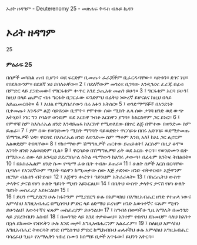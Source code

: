 ﻿
 ኦሪት ዘዳግም - Deuterenomy 25 - መጽሐፍ ቅዱስ ብሉይ ኪዳን
# ኦሪት ዘዳግም
25
### ምዕራፍ 25
በሰዎች መካከል ጠብ ቢሆን፥ ወደ ፍርድም ቢመጡ፥ ፈራጆችም ቢፈርዱባቸው፥ ጻድቁን። ደኅና ነህ፥ የበደለውንም። በደለኛ ነህ ይበሉአቸው።
2 ፤ በደለኛውም መገረፍ ቢገባው እንዲገረፍ ፈራጁ በፊቱ በምድር ላይ ያጋድመው፤ የግርፋቱም ቍጥር እንደ ኃጢአቱ መጠን ይሁን።
3 ፤ ግርፋቱም አርባ ይሁን፤ ከዚህ በላይ ጨምሮ ብዙ ግርፋት ቢገርፈው ወንድምህ በፊትህ ነውረኛ ይሆናልና ከዚህ በላይ አይጨመርበት።
4 ፤ እህል የሚያበራየውን በሬ አፉን አትሰር።
5 ፤ ወንድማማቾች በአንድነት ቢቀመጡ፥ አንዱም ልጅ ሳይኖረው ቢሞት፥ የሞተው ሰው ሚስት ሌላ ሰው ታገባ ዘንድ ወደ ውጭ አትሂድ፤ ነገር ግን የባልዋ ወንድም ወደ እርስዋ ገብቶ እርስዋን ያግባ፥ ከእርስዋም ጋር ይኑር።
6 ፤ የምዋቹ ስም ከእስራኤል ዘንድ እንዳይጠፋ ከእርስዋ የሚወለደው በኵር ልጅ በሞተው በወንድሙ ስም ይጠራ።
7 ፤ ያም ሰው የወንድሙን ሚስት ማግባት ባይወድድ፥ ዋርሳይቱ በበሩ አደባባይ ወደሚቀመጡ ሽማግሌዎች ሄዳ። ዋርሳዬ በእስራኤል ዘንድ ለወንድሙ ስም ማቆም እንቢ አለ፤ ከእኔ ጋር ሊኖርም አልወደደም ትበላቸው።
8 ፤ የከተማውም ሽማግሌዎች ጠርተው ይጠይቁት፤ እርሱም በዚያ ቆሞ። አገባት ዘንድ አልወድድም ቢል፥
9 ፤ ዋርሳይቱ በሽማግሌዎቹ ፊት ወደ እርሱ ቀርባ። የወንድሙን ቤት በማይሠራ ሰው ላይ እንዲህ ይደረግበታል ስትል ጫማውን ከእግሩ ታውጣ፥ በፊቱም እንትፍ ትበልበት።
10 ፤ በእስራኤልም ዘንድ ስሙ የጫማ ፈቱ ቤት ተብሎ ይጠራ።
11 ፤ ሁለት ሰዎች እርስ በርሳቸው ቢጣሉ፥ የአንደኛውም ሚስት ባልዋን ከሚመታው ሰው እጅ ታድነው ዘንድ ብትቀርብ፥ እጅዋንም ዘርግታ ብልቱን ብትይዝ፥
12 ፤ እጅዋን ቍረጥ፥ ዓይንህም አትራራላት።
13 ፤ በከረጢትህ ውስጥ ታላቅና ታናሽ የሆነ ሁለት ዓይነት ሚዛን አይኑርልህ።
14 ፤ በቤትህ ውስጥ ታላቅና ታናሽ የሆነ ሁለት ዓይነት መስፈሪያ አይኑርልህ።
15 ፤  
16 ፤ ይህን የሚያደርግ ሁሉ ክፋትንም የሚያደርግ ሁሉ በአምላክህ በእግዚአብሔር ዘንድ የተጠላ ነውና አምላክህ እግዚአብሔር በሚሰጥህ ምድር ላይ ዕድሜህ ይረዝም ዘንድ እውነተኛና ፍጹም ሚዛን ይሁንልህ፤ እውነተኛና ፍጹም መስፈሪያም ይሁንልህ።
17 ፤ ከግብፅ በወጣችሁ ጊዜ አማሌቅ በመንገድ ላይ ያደረገብህን አስብ፤
18 ፤ በመንገድ ላይ እንደ ተቃወመህ፥ አንተም ተስኖህ ደክመህም ሳለህ ከአንተ በኋላ ደክመው የነበሩትን ሁሉ እንደ መታ፤ እግዚአብሔርንም አልፈራም።
19 ፤ ስለዚህ አምላክህ እግዚአብሔር ትወርሳት ዘንድ በሚሰጥህ ምድር ከሚከብቡህ ጠላቶችህ ሁሉ አምላክህ እግዚአብሔር ባሳረፈህ ጊዜ፥ የአማሌቅን ዝክረ ስሙን ከሰማይ በታች አጥፋው፤ ይህንን አትርሳ።
